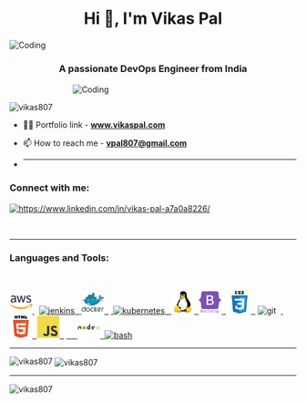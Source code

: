 <h1 align="center">Hi 👋, I'm Vikas Pal</h1>
<img align="center" alt="Coding" width="400" src="https://www.lambdatest.com/resources/images/ezgif.com-gif-maker-16.gif">
<h3 align="center">A passionate DevOps Engineer from India</h3>
<img align="center" style="margin-left: 22%" alt="Coding" width="400" src="https://www.lambdatest.com/resources/images/ezgif.com-gif-maker-16.gif">
<p align="left"> <img src="https://komarev.com/ghpvc/?username=vikas807&label=Profile%20views&color=0e75b6&style=flat" alt="vikas807" /> </p>

- 👨‍💻 Portfolio link - <a href="https://vpal807.wixsite.com/vikas-pal"><b>www.vikaspal.com</b></a>

- 📫 How to reach me - **vpal807@gmail.com**
- <hr>

<h3 align="left">Connect with me:</h3>
<p align="left">
<a href="https://www.linkedin.com/in/vikas-pal-a7a0a8226/" target="blank"><img align="center" src="https://raw.githubusercontent.com/rahuldkjain/github-profile-readme-generator/master/src/images/icons/Social/linked-in-alt.svg" alt="https://www.linkedin.com/in/vikas-pal-a7a0a8226/" height="30" width="40" /></a>
</p>
<br>

<hr>
<h3 align="left">Languages and Tools:</h3>
<br>
<p align="left"> <a href="https://aws.amazon.com" target="_blank" rel="noreferrer"> <img src="https://raw.githubusercontent.com/devicons/devicon/master/icons/amazonwebservices/amazonwebservices-original-wordmark.svg" alt="aws" width="40" height="40"/> </a> &nbsp; </a> <a href="https://getbootstrap.com" target="_blank" rel="noreferrer"><a href="https://www.jenkins.io" target="_blank" rel="noreferrer"> <img src="https://www.vectorlogo.zone/logos/jenkins/jenkins-icon.svg" alt="jenkins" width="40" height="40"/> &nbsp;<a href="https://www.docker.com/" target="_blank" rel="noreferrer"> <img src="https://raw.githubusercontent.com/devicons/devicon/master/icons/docker/docker-original-wordmark.svg" alt="docker" width="40" height="40"/> &nbsp;</a> <a href="https://git-scm.com/" target="_blank" rel="noreferrer">&nbsp;<img src="https://www.vectorlogo.zone/logos/kubernetes/kubernetes-icon.svg" alt="kubernetes" width="40" height="40"/> &nbsp; <img src="https://raw.githubusercontent.com/devicons/devicon/master/icons/linux/linux-original.svg" alt="linux" width="40" height="40"/> &nbsp;<img src="https://raw.githubusercontent.com/devicons/devicon/master/icons/bootstrap/bootstrap-plain-wordmark.svg" alt="bootstrap" width="40" height="40"/> &nbsp;</a> <a href="https://www.w3schools.com/css/" target="_blank" rel="noreferrer"> <img src="https://raw.githubusercontent.com/devicons/devicon/master/icons/css3/css3-original-wordmark.svg" alt="css3" width="40" height="40"/> &nbsp;</a>  <img src="https://www.vectorlogo.zone/logos/git-scm/git-scm-icon.svg" alt="git" width="40" height="40"/>&nbsp; </a> <a href="https://www.w3.org/html/" target="_blank" rel="noreferrer">&nbsp; <img src="https://raw.githubusercontent.com/devicons/devicon/master/icons/html5/html5-original-wordmark.svg" alt="html5" width="40" height="40"/>&nbsp; </a> <a href="https://developer.mozilla.org/en-US/docs/Web/JavaScript" target="_blank" rel="noreferrer"> <img src="https://raw.githubusercontent.com/devicons/devicon/master/icons/javascript/javascript-original.svg" alt="javascript" width="40" height="40"/> &nbsp;</a>  </a> <a href="https://kubernetes.io" target="_blank" rel="noreferrer">&nbsp;  </a> <a href="https://www.linux.org/" target="_blank" rel="noreferrer"> &nbsp; </a> <a href="https://nodejs.org" target="_blank" rel="noreferrer"> &nbsp;<img src="https://raw.githubusercontent.com/devicons/devicon/master/icons/nodejs/nodejs-original-wordmark.svg" alt="nodejs" width="40" height="40"/> <a href="https://www.gnu.org/software/bash/" target="_blank" rel="noreferrer"> &nbsp;<img src="https://www.vectorlogo.zone/logos/gnu_bash/gnu_bash-icon.svg" alt="bash" width="40" height="40"/></a> </p>
<hr>
<p><img align="left" src="https://github-readme-stats.vercel.app/api/top-langs?username=vikas807&show_icons=true&locale=en&layout=compact" alt="vikas807" /></p>

<p>&nbsp;<img align="center" src="https://github-readme-stats.vercel.app/api?username=vikas807&show_icons=true&locale=en" alt="vikas807" /></p>
<hr>
<p><img align="center" src="https://github-readme-streak-stats.herokuapp.com/?user=vikas807&" alt="vikas807" /></p>



